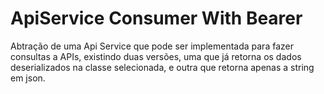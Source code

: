 # ApiService Consumer With Bearer
Abtração de uma Api Service que pode ser implementada para fazer consultas a APIs, existindo duas versões, uma que já retorna os dados deserializados na classe selecionada, e outra que retorna apenas a string em json.
